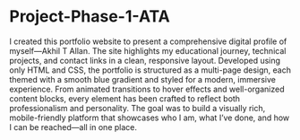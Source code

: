 # Project-Phase-1-ATA

I created this portfolio website to present a comprehensive digital profile of myself—Akhil T Allan. The site highlights my educational journey, technical projects, and contact links in a clean, responsive layout. Developed using only HTML and CSS, the portfolio is structured as a multi-page design, each themed with a smooth blue gradient and styled for a modern, immersive experience. From animated transitions to hover effects and well-organized content blocks, every element has been crafted to reflect both professionalism and personality. The goal was to build a visually rich, mobile-friendly platform that showcases who I am, what I’ve done, and how I can be reached—all in one place.

